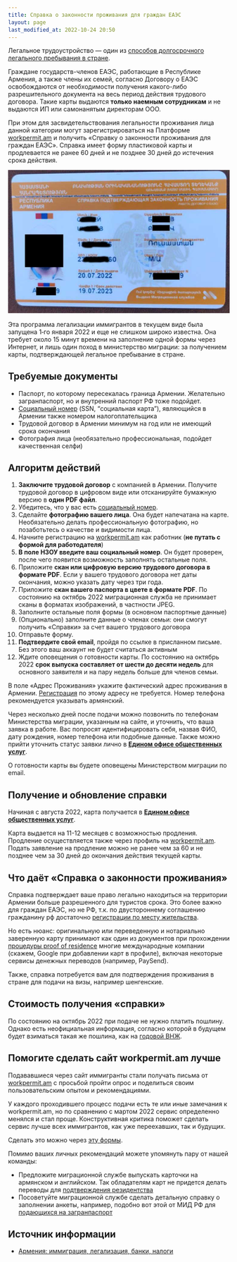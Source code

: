 ```yaml
---
title: Справка о законности проживания для граждан ЕАЭС
layout: page
last_modified_at: 2022-10-24 20:50
---
```


Легальное трудоустройство — один из [способов долгосрочного легального пребывания в стране](../migration.md).

Граждане государств-членов ЕАЭС, работающие в Республике Армения, а также члены их семей, согласно Договору о ЕАЭС
освобождаются от необходимости получения какого-либо разрешительного документа на весь период действия трудового договора.
Такие карты выдаются **только наемным сотрудникам** и не выдаются ИП или самонанятым директорам ООО.

При этом для засвидетельствования легальности проживания лица данной категории могут зарегистрироваться на Платформе
[workpermit.am](https://workpermit.am/) и получить «Справку о законности проживания для граждан ЕАЭС». Справка имеет
форму пластиковой карты и продлевается не ранее 60 дней и не позднее 30 дней до истечения срока действия.

![Справка о законности проживания](/files/eaeu-cert.jpg)

Эта программа легализации иммигрантов в текущем виде была запущена 1‑го января 2022 и еще не слишком широко известна.
Она требует около 15 минут времени на заполнение одной формы через Интернет, и лишь один поход в министерство миграции:
за получением карты, подтверждающей легальное пребывание в стране.

## Требуемые документы

- Паспорт, по которому пересекалась граница Армении. Желательно загранпаспорт, но и внутренний паспорт РФ тоже подойдет.
- [Социальный номер](social-number.md) (SSN, “социальная карта”), являющийся в Армении также номером налогоплательщика
- Трудовой договор в Армении минимум на год или не имеющий срока окончания
- Фотография лица (необязательно профессиональная, подойдет качественная селфи)

## Алгоритм действий

1. **Заключите трудовой договор** с компанией в Армении. Получите трудовой договор в цифровом виде или отсканируйте бумажную версию в **один PDF файл**.
2. Убедитесь, что у вас есть [социальный номер](social-number.md).
3. Сделайте **фотографию вашего лица**. Она будет напечатана на карте. Необязательно делать профессиональную фотографию, но позаботьтесь о качестве и видимости лица.
4. Начните регистрацию на [workpermit.am](https://workpermit.am/) как работник (**не путать с формой для работодателя**)
5. **В поле НЗОУ введите ваш социальный номер**. Он будет проверен, после чего появится возможность заполнять остальные поля.
6. Приложите **скан или цифровую версию трудового договора в формате PDF**. Если у вашего трудового договора нет даты окончания, можно указать дату через три года.
7. Приложите **скан вашего паспорта в цвете в формате PDF**. По состоянию на октябрь 2022 миграционная служба не принимает сканы в форматах изображений, в частности JPEG.
8. Заполните остальные поля формы (в основном паспортные данные)
9. (Опционально) заполните данные о членах семьи: они смогут получить «Справки» за счет вашего трудового договора
10. Отправьте форму.
11. **Подтвердите свой email**, пройдя по ссылке в присланном письме. Без этого ваш аккаунт не будет считаться активным
12. Ждите оповещения о готовности карты. По состоянию на октябрь 2022 **срок выпуска составляет от шести до десяти недель** для основного заявителя и на пару недель больше для членов семьи.

В поле «Адрес Проживания» укажите фактический адрес проживания в Армении. [Регистрация](registration.md)
по этому адресу не требуется. Номер телефона рекомендуется указывать армянский.

Через несколько дней после подачи можно позвонить по телефонам Министерства миграции, указанным на сайте, и уточнить,
что ваша заявка в работе. Вас попросят идентифицировать себя, назвав ФИО, дату рождения, номер телефона или подобные
данные. Также можно прийти уточнить статус заявки лично в
**[Едином офисе общественных услуг](https://yandex.ru/maps/org/yedininy_ofis_obshchestvennykh_uslug/218104967001/)**.

О готовности карты вы будете оповещены Министерством миграции по email.

## Получение и обновление справки

Начиная с августа 2022, карта получается в
**[Едином офисе общественных услуг](https://yandex.ru/maps/org/yedininy_ofis_obshchestvennykh_uslug/218104967001/)**.

Карта выдается на 11-12 месяцев с возможностью продления. Продление осуществляется также через профиль на
[workpermit.am](https://workpermit.am/). Подать заявление на продление можно не ранее чем за 60 и не позднее чем
за 30 дней до окончания действия текущей карты.

## Что даёт «Справка о законности проживания»

Справка подтверждает ваше право легально находиться на территории Армении больше разрешенного для туристов срока.
Это более важно для граждан ЕАЭС, но не РФ, т.к. по двустороннему соглашению гражданину рф достаточно
[регистрации по месту жительства](registration.md).

Но есть нюанс: оригинальную или переведенную и нотариально заверенную карту принимают как один из документов
при прохождении [процедуры proof of residence](proof-of-residence.md) многие международные компании
(скажем, Google при добавлении карт в профиле), включая некоторые сервисы денежных переводов (например, PaySend).

Также, справка потребуется вам для подтверждения проживания в стране для подачи на визы, например шенгенские.

## Стоимость получения «справки»

По состоянию на октябрь 2022 при подаче не нужно платить пошлину. Однако есть неофициальная информация, согласно которой в
будущем будет взиматься такая же пошлина, как на [годовой ВНЖ](residence.md).

## Помогите сделать сайт workpermit.am лучше

Подававшиеся через сайт иммигранты стали получать письма от [workpermit.am](https://workpermit.am/en/home) с просьбой
пройти опрос и поделиться своим пользовательским опытом и рекомендациями.

У каждого проходившего процесс подачи есть те или иные замечания к workpermit.am, но по сравнению с мартом 2022 сервис
определенно менялся и стал проще. Конструктивная критика поможет сделать сервис лучше всех иммигрантов, как уже переехавших, так и будущих.

Сделать это можно через [эту формы](https://docs.google.com/forms/d/e/1FAIpQLSf-MU88qbywbKpCoGlGq21JWzFuQhUXisdLgjPumxVY4rhY-w/viewform?usp=pp_url%C2%A0).

Помимо ваших личных рекомендаций можете упомянуть пару от нашей команды:

- Предложите миграционной службе выпускать карточки на армянском и английском. Так обладателям карт не придется делать переводы для [подтверждения резидентства](proof-of-residence.md)
- Посоветуйте миграционной службе сделать детальную справку о заполнении анкеты, например, подобно вот этой от МИД РФ для [подающихся на загранпаспорт](https://zp.midpass.ru/Application/Help)

## Источник информации

- [Армения: иммиграция, легализация, банки, налоги](https://t.me/am_banking_and_residency)
